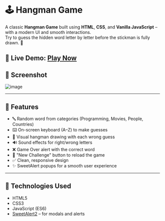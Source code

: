 # 🕹️ Hangman Game

A classic **Hangman Game** built using **HTML**, **CSS**, and **Vanilla JavaScript** – with a modern UI and smooth interactions.  
Try to guess the hidden word letter by letter before the stickman is fully drawn. 🎯

🔗 **Live Demo**: [Play Now](https://basmasalim.github.io/Hangman-Game/)  
---

## 📸 Screenshot

![image](https://github.com/user-attachments/assets/6b88ab30-aaf0-49f8-bc7a-5b93318b048c)

---

## 🚀 Features

- 🔤 Random word from categories (Programming, Movies, People, Countries)
- ⌨️ On-screen keyboard (A–Z) to make guesses
- 🎨 Visual hangman drawing with each wrong guess
- 🔊 Sound effects for right/wrong letters
- ❌ Game Over alert with the correct word
- 🔁 "New Challenge" button to reload the game
- ✅ Clean, responsive design
- ✨ SweetAlert popups for a smooth user experience

---

## 🧠 Technologies Used

- HTML5
- CSS3
- JavaScript (ES6)
- [SweetAlert2](https://sweetalert2.github.io/) – for modals and alerts


